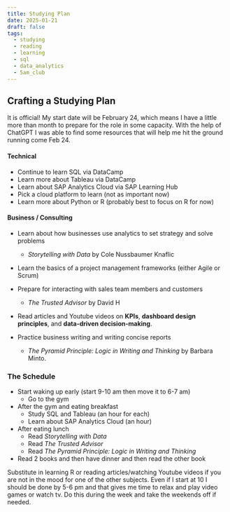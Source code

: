 ```yaml
---
title: Studying Plan
date: 2025-01-21
draft: false
tags:
  - studying
  - reading
  - learning
  - sql
  - data_analytics
  - 5am_club
---
```


## Crafting a Studying Plan 

It is official! My start date will be February 24, which means I have a little more than month to prepare for the role in some capacity. With the help of ChatGPT I was able to find some resources that will help me hit the ground running come Feb 24. 

#### Technical 

- Continue to learn SQL via DataCamp
- Learn more about Tableau via DataCamp
- Learn about SAP Analytics Cloud via SAP Learning Hub
- Pick a cloud platform to learn (not as important now)
- Learn more about Python or R (probably best to focus on R for now)


#### Business / Consulting

- Learn about how businesses use analytics to set strategy and solve problems 
	- _Storytelling with Data_ by Cole Nussbaumer Knaflic

- Learn the basics of a project management frameworks (either Agile or Scrum)
- Prepare for interacting with sales team members and customers
	- _The Trusted Advisor_ by David H

- Read articles and Youtube videos on **KPIs**, **dashboard design principles**, and **data-driven decision-making**.
- Practice business writing and writing concise reports
	- _The Pyramid Principle: Logic in Writing and Thinking_ by Barbara Minto.


### The Schedule 

- Start waking up early (start 9-10 am then move it to 6-7 am)
	- Go to the gym
- After the gym and eating breakfast 
	- Study SQL and Tableau (an hour for each)
	- Learn about SAP Analytics Cloud (an hour)
- After eating lunch
	- Read _Storytelling with Data_ 
	- Read _The Trusted Advisor_
	- Read _The Pyramid Principle: Logic in Writing and Thinking_
- Read 2 books and then have dinner and then read the other book 


Substitute in learning R or reading articles/watching Youtube videos if you are not in the mood for one of the other subjects. Even if I start at 10 I should be done by 5-6 pm and that gives me time to relax and play video games or watch tv. Do this during the week and take the weekends off if needed. 

